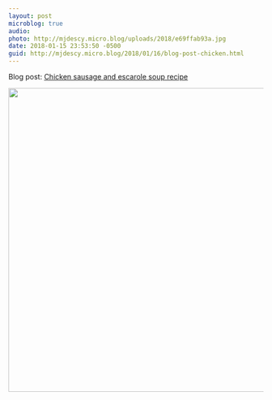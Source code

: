 ```yaml
---
layout: post
microblog: true
audio: 
photo: http://mjdescy.micro.blog/uploads/2018/e69ffab93a.jpg
date: 2018-01-15 23:53:50 -0500
guid: http://mjdescy.micro.blog/2018/01/16/blog-post-chicken.html
---
```

Blog post: [Chicken sausage and escarole soup recipe](https://mjdescy.me/2018/01/16/chicken-sausage-and-escarole-soup-recipe/)

<img src="http://mjdescy.micro.blog/uploads/2018/e69ffab93a.jpg" width="600" height="599" />
